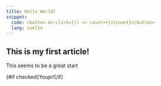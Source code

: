 ```yaml
---
title: Hello World!
snippet:
  code: <button on:click={() => count++}>{count}</button>
  lang: svelte
---
```


<script>
  import Hello from './Hello.svelte'
  let checked
</script>

## This is my first article!

This seems to be a great start

<Hello name="World" bind:checked />

<p>{#if checked}Youpi!{/if}</p>
